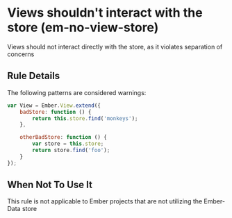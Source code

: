 # Views shouldn't interact with the store (em-no-view-store)

Views should not interact directly with the store, as it violates separation of concerns

## Rule Details

The following patterns are considered warnings:

```js
var View = Ember.View.extend({
    badStore: function () {
        return this.store.find('monkeys');
    },

    otherBadStore: function () {
        var store = this.store;
        return store.find('foo');
    }
});
```

## When Not To Use It

This rule is not applicable to Ember projects that are not utilizing the Ember-Data store

